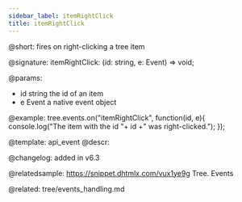 ```yaml
---
sidebar_label: itemRightClick
title: itemRightClick
---          
```


@short: fires on right-clicking a tree item

@signature: itemRightClick: (id: string, e: Event) => void;

<!-- в d.ts any-->

@params:
- id	string		the id of an item
- e		Event		a native event object

@example:
tree.events.on("itemRightClick", function(id, e){
    console.log("The item with the id "+ id +" was right-clicked.");
});

@template: api_event
@descr:

@changelog: added in v6.3

@relatedsample: https://snippet.dhtmlx.com/vux1ye9g	Tree. Events

@related: tree/events_handling.md
